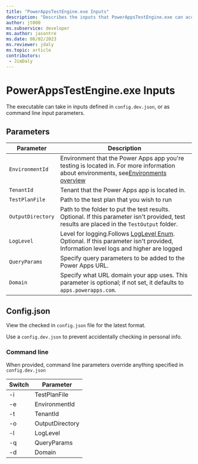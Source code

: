 ```yaml
---
title: "PowerAppsTestEngine.exe Inputs"
description: "Describes the inputs that PowerAppsTestEngine.exe can accept as defined in config.dev.json, or as command line input parameters."
author: jt000
ms.subservice: developer
ms.author: jasontre
ms.date: 08/02/2023
ms.reviewer: jdaly
ms.topic: article
contributors:
 - JimDaly
---
```

# PowerAppsTestEngine.exe Inputs

The executable can take in inputs defined in `config.dev.json`, or as command line input parameters.

## Parameters

| Parameter | Description |
|---|---|
| `EnvironmentId` | Environment that the Power Apps app you're testing is located in. For more information about environments, see[Environments overview](../../admin/environments-overview.md)|
| `TenantId` | Tenant that the Power Apps app is located in. |
| `TestPlanFile` | Path to the test plan that you wish to run |
| `OutputDirectory` | Path to the folder to put the test results. Optional. If this parameter isn't provided, test results are placed in the `TestOutput` folder. |
| `LogLevel` | Level for logging.Follows [LogLevel Enum](xref:Microsoft.Extensions.Logging.LogLevel). Optional. If this parameter isn't provided, Information level logs and higher are logged |
| `QueryParams` | Specify query parameters to be added to the Power Apps URL. |
| `Domain` | Specify what URL domain your app uses. This parameter is optional; if not set, it defaults to `apps.powerapps.com`. |

## Config.json

View the checked in `config.json` file for the latest format.

Use a `config.dev.json` to prevent accidentally checking in personal info.

### Command line

When provided, command line parameters override anything specified in `config.dev.json`

| Switch | Parameter |
|---|---|
| -i | TestPlanFile |
| -e | EnvironmentId |
| -t | TenantId |
| -o | OutputDirectory |
| -l | LogLevel |
| -q | QueryParams |
| -d | Domain |
